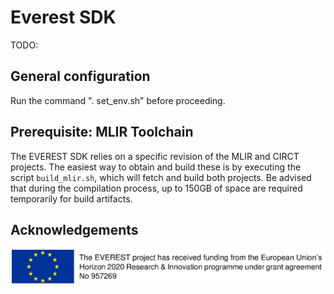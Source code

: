 # Everest SDK

TODO:

## General configuration

Run the command ". set_env.sh" before proceeding.

## Prerequisite: MLIR Toolchain

The EVEREST SDK relies on a specific revision of the MLIR and CIRCT projects.
The easiest way to obtain and build these is by executing the script `build_mlir.sh`, which will fetch and build both projects.
Be advised that during the compilation process, up to 150GB of space are required temporarily for build artifacts.

## Acknowledgements

![Acknowledgements](eu_banner.png)